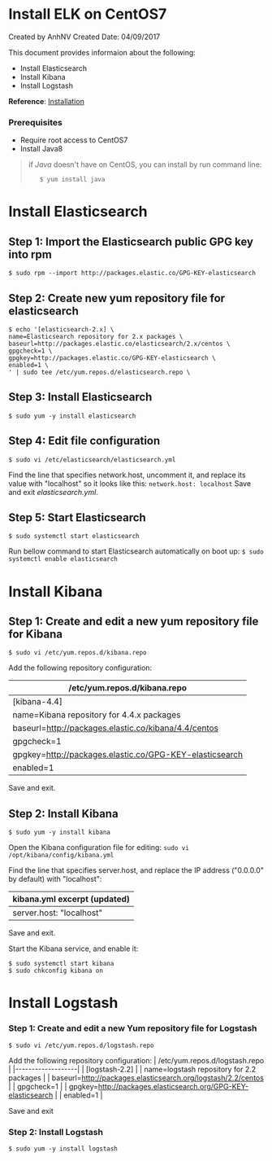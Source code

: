 # Install ELK on CentOS7

Created by AnhNV Created Date: 04/09/2017

This document provides informaion about the following:

- Install Elasticsearch
- Install Kibana
- Install Logstash

**Reference**: [Installation][elk-instal]

### Prerequisites

  - Require root access to CentOS7
  - Install Java8
>if _Java_ doesn't have on CentOS, you can install by run command line:
>```
>    $ yum install java
>```

# Install Elasticsearch
## Step 1: Import the Elasticsearch public GPG key into rpm
    $ sudo rpm --import http://packages.elastic.co/GPG-KEY-elasticsearch

## Step 2: Create new yum repository file for elasticsearch
    $ echo '[elasticsearch-2.x] \
    name=Elasticsearch repository for 2.x packages \
    baseurl=http://packages.elastic.co/elasticsearch/2.x/centos \
    gpgcheck=1 \
    gpgkey=http://packages.elastic.co/GPG-KEY-elasticsearch \
    enabled=1 \
    ' | sudo tee /etc/yum.repos.d/elasticsearch.repo \

## Step 3: Install Elasticsearch
    $ sudo yum -y install elasticsearch

## Step 4: Edit file configuration
    $ sudo vi /etc/elasticsearch/elasticsearch.yml
Find the line that specifies network.host, uncomment it, and replace its value with "localhost" so it looks like this:
    ```
        network.host: localhost
    ```
Save and exit _elasticsearch.yml_.

## Step 5: Start Elasticsearch
    $ sudo systemctl start elasticsearch
Run bellow command to start Elasticsearch automatically on boot up:
    ```
        $ sudo systemctl enable elasticsearch
    ```    
    
# Install Kibana

## Step 1: Create and edit a new yum repository file for Kibana
    $ sudo vi /etc/yum.repos.d/kibana.repo
Add the following repository configuration:

| /etc/yum.repos.d/kibana.repo |
| ------ |
| [kibana-4.4] |
| name=Kibana repository for 4.4.x packages |
| baseurl=http://packages.elastic.co/kibana/4.4/centos |
| gpgcheck=1 |
| gpgkey=http://packages.elastic.co/GPG-KEY-elasticsearch |
| enabled=1 |

Save and exit.

## Step 2: Install Kibana
    $ sudo yum -y install kibana
Open the Kibana configuration file for editing:
    ```
        sudo vi /opt/kibana/config/kibana.yml
    ```
    
Find the line that specifies server.host, and replace the IP address ("0.0.0.0" by default) with "localhost":

| kibana.yml excerpt (updated) |
|-------------------|
| server.host: "localhost" |
Save and exit.

Start the Kibana service, and enable it:

```
$ sudo systemctl start kibana
$ sudo chkconfig kibana on
```

# Install Logstash
### Step 1: Create and edit a new Yum repository file for Logstash
    $ sudo vi /etc/yum.repos.d/logstash.repo
Add the following repository configuration:
| /etc/yum.repos.d/logstash.repo |
|-------------------|
| [logstash-2.2] |
| name=logstash repository for 2.2 packages |
| baseurl=http://packages.elasticsearch.org/logstash/2.2/centos |
| gpgcheck=1 |
| gpgkey=http://packages.elasticsearch.org/GPG-KEY-elasticsearch |
| enabled=1 |

Save and exit
### Step 2: Install Logstash
    $ sudo yum -y install logstash


   [elk-instal]: <https://www.digitalocean.com/community/tutorials/how-to-install-elasticsearch-logstash-and-kibana-elk-stack-on-centos-7>
   
